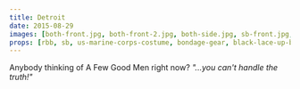 ```yaml
---
title: Detroit
date: 2015-08-29
images: [both-front.jpg, both-front-2.jpg, both-side.jpg, sb-front.jpg, both-happy-stickers.jpg]
props: [rbb, sb, us-marine-corps-costume, bondage-gear, black-lace-up-boots, sparkly-bowtie, gold-crown, silver-sparkly-crown, studded-black-choker, watch, aviators, toothbrush, toothpaste, bible, green-happy-sticker, blue-happy-sticker, wood-chair, freddie-mustache, custom-label]
---
```

Anybody thinking of A Few Good Men right now? *"...you can't handle the truth!"*

